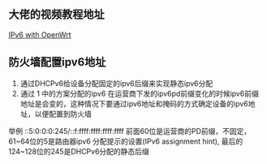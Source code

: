 ## 大佬的视频教程地址
[IPv6 with OpenWrt](https://www.youtube.com/watch?v=LJPXz8eA3b8)

## 防火墙配置ipv6地址
1. 通过DHCPv6给设备分配固定的ipv6后缀来实现静态ipv6分配
2. 通过 1 中的方案分配的ipv6 在运营商下发的ipv6pd前缀变化的时候ipv6前缀地址是会变的，这种情况下要通过ipv6地址和掩码的方式确定设备的ipv6地址，以便配置到防火墙

举例 ::5:0:0:0:245/::f:ffff:ffff:ffff:ffff  前面60位是运营商的PD前缀，不固定，61~64位的5是路由器ipv6 分配提示的设置(IPv6 assignment hint), 最后的124~128位的245是DHCPv6分配的静态后缀

